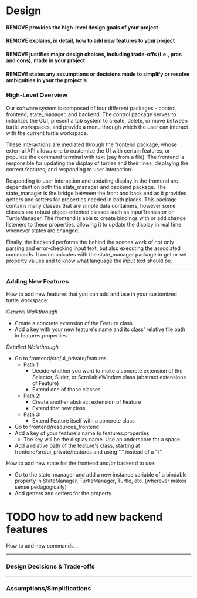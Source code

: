 # Design
#### REMOVE provides the high-level design goals of your project
#### REMOVE explains, in detail, how to add new features to your project
#### REMOVE justifies major design choices, including trade-offs (i.e., pros and cons), made in your project
#### REMOVE states any assumptions or decisions made to simplify or resolve ambiguities in your the project's 


### High-Level Overview
Our software system is composed of four different packages - control, frontend, state_manager, and backend. 
The control package serves to initializes the GUI, present a tab system to create, delete, or move between turtle workspaces, 
and provide a menu through which the user can interact with the current turtle workspace. 

These interactions are mediated through the frontend package, whose external API allows one to customize the UI with certain features, 
or populate the command terminal with text (say from a file).
The frontend is responsible for updating the display of turtles and their lines, displaying the correct features, 
and responding to user interaction. 

Responding to user interaction and updating display in the frontend are dependent on both the state_manager and backend package.
The state_manager is the bridge between the front and back end as it provides getters and setters for properties needed in both places.
This package contains many classes that are simple data containers, however some classes are robust object-oriented classes such as 
InputTranslator or TurtleManager. The frontend is able to create bindings with or add change listeners to these properties, 
allowing it to update the display in real time whenever states are changed.

Finally, the backend performs the behind the scenes work of not only parsing and error-checking input text, but also executing the 
associated commands. It communicates with the state_manager package to get or set property values and to know what language the input text should be.

--- 
### Adding New Features
How to add new features that you can add and use in your customized turtle workspace:

*General Walkthrough*
- Create a concrete extension of the Feature class
- Add a key with your new feature's name and its class' relative file path in features.properties

*Detailed Walkthrough*
- Go to frontend/src/ui_private/features
    - Path 1: 
        - Decide whether you want to make a concrete extension of the Selector, Slider, or ScrollableWindow class (abstract extensions of Feature)
        - Extend one of those classes
    - Path 2:
        - Create another abstract extension of Feature
        - Extend that new class
    - Path 3:
        - Extend Feature itself with a concrete class
- Go to frontend/resources_frontend
- Add a key of your feature's name to features.properties
    - The key will be the display name. Use an underscore for a space
- Add a relative path of the feature's class, starting at frontend/src/ui_private/features and using "." instead of a "/"

How to add new state for the frontend and/or backend to use:
- Go to the state_manager and add a new instance variable of a bindable property in StateManager, TurtleManager, Turtle, etc. (wherever makes sense pedagogically)
- Add getters and setters for the property

# TODO how to add new backend features
How to add new commands...


--- 
### Design Decisions & Trade-offs


--- 
### Assumptions/Simplifications
